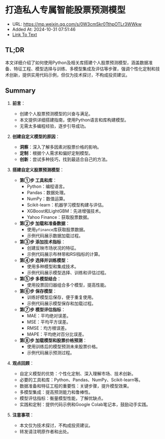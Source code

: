 # 打造私人专属智能股票预测模型
- URL: https://mp.weixin.qq.com/s/0W3cmSkr0TthpOTLr3WWkw
- Added At: 2024-10-31 07:51:46
- [Link To Text](2024-10-31-打造私人专属智能股票预测模型_raw.md)

## TL;DR
本文详细介绍了如何使用Python及相关库搭建个人股票预测模型，涵盖数据准备、特征工程、模型选择与训练、多模型集成及评估等步骤，强调个性化定制和技术创新，提供实用代码示例，但仅为技术探讨，不构成投资建议。

## Summary
1. **前言**：
   - 创建个人股票预测模型的兴奋与满足。
   - 本文提供详细搭建指南，使用Python语言和库构建模型。
   - 无需太多编程经验，逐步引导成功。

2. **创建自定义模型的原因**：
   - **洞察**：深入了解多因素对股票价格的影响。
   - **定制**：根据个人需求和偏好定制模型。
   - **创新**：尝试多种技巧，找到最适合自己的方法。

3. **搭建自定义股票预测模型**：
   - **第①步 工具和库**：
     - Python：编程语言。
     - Pandas：数据处理。
     - NumPy：数值运算。
     - Scikit-learn：机器学习模型构建与评估。
     - XGBoost和LightGBM：先进增强技术。
     - Yahoo Finance：获取股票数据。
   - **第②步 加载和准备数据**：
     - 使用`yfinance`库获取股票数据。
     - 示例代码展示数据加载过程。
   - **第③步 添加技术指标**：
     - 创建反映市场状况的特征。
     - 示例代码展示布林带和RSI指标的计算。
   - **第④步 选择并训练模型**：
     - 使用多种模型和集成技术。
     - 示例代码展示模型选择、训练和评估过程。
   - **第⑤步 多模型结合**：
     - 使用投票回归器组合多个模型，提高性能。
   - **第⑥步 保存模型**：
     - 训练好模型后保存，便于重复使用。
     - 示例代码展示模型保存和加载过程。
   - **第⑦步 模型评估指标**：
     - MAE：平均绝对误差。
     - MSE：平均平方误差。
     - RMSE：均方根误差。
     - MAPE：平均绝对百分比误差。
   - **第⑧步 加载模型和股票价格预测**：
     - 使用训练后的模型预测未来股票价格。
     - 示例代码展示预测过程。

4. **观点回顾**：
   - 自定义模型的优势：个性化定制、深入理解市场、技术创新。
   - 必要的工具和库：Python、Pandas、NumPy、Scikit-learn等。
   - 数据准备和特征工程的重要性：关键步骤，提升模型效果。
   - 多模型集成：提高预测能力和鲁棒性。
   - 模型评估指标：衡量模型性能，了解优缺点。
   - 实践和定制：提供代码示例和Google Colab笔记本，鼓励动手实践。

5. **注意事项**：
   - 本文仅为技术探讨，不构成投资建议。
   - 转发请注明原作者和出处。
